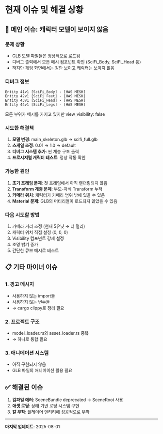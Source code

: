 # 현재 이슈 및 해결 상황

## 🚨 메인 이슈: 캐릭터 모델이 보이지 않음

### 문제 상황
- GLB 모델 파일들은 정상적으로 로드됨
- 디버그 출력에서 모든 메시 컴포넌트 확인 (SciFi_Body, SciFi_Head 등)
- 하지만 게임 화면에서는 칼만 보이고 캐릭터는 보이지 않음

### 디버그 정보
```
Entity 41v1 [SciFi_Body] - [HAS MESH]
Entity 42v1 [SciFi_Feet] - [HAS MESH] 
Entity 43v1 [SciFi_Head] - [HAS MESH]
Entity 44v1 [SciFi_Legs] - [HAS MESH]
```
모든 부위가 메시를 가지고 있지만 view_visibility: false

### 시도한 해결책
1. **모델 변경**: main_skeleton.glb → scifi_full.glb
2. **스케일 조정**: 0.01 → 1.0 → default
3. **디버그 시스템 추가**: 씬 계층 구조 출력
4. **프로시저럴 캐릭터 테스트**: 정상 작동 확인

### 가능한 원인
1. **초기 프레임 문제**: 첫 프레임에서 아직 렌더링되지 않음
2. **Transform 계층 문제**: 부모-자식 Transform 누적
3. **카메라 위치**: 캐릭터가 카메라 범위 밖에 있을 수 있음
4. **Material 문제**: GLB의 머티리얼이 로드되지 않았을 수 있음

### 다음 시도할 방법
1. 카메라 거리 조정 (현재 5유닛 → 더 멀리)
2. 캐릭터 위치 직접 설정 (0, 0, 0)
3. Visibility 컴포넌트 강제 설정
4. 조명 밝기 증가
5. 간단한 큐브 메시로 테스트

## 📋 기타 마이너 이슈

### 1. 경고 메시지
- 사용하지 않는 import들
- 사용하지 않는 변수들
- → cargo clippy로 정리 필요

### 2. 프로젝트 구조
- model_loader.rs와 asset_loader.rs 중복
- → 하나로 통합 필요

### 3. 애니메이션 시스템
- 아직 구현되지 않음
- GLB 파일의 애니메이션 활용 필요

## ✅ 해결된 이슈

1. **컴파일 에러**: SceneBundle deprecated → SceneRoot 사용
2. **애셋 로딩**: 상태 기반 로딩 시스템 구현
3. **칼 부착**: 플레이어 엔티티에 성공적으로 부착

---
**마지막 업데이트**: 2025-08-01